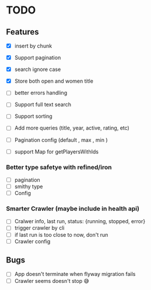 # TODO

## Features

- [x] insert by chunk
- [x] Support pagination
- [x] search ignore case
- [x] Store both open and women title
- [ ] better errors handling
- [ ] Support full text search
- [ ] Support sorting
- [ ] Add more queries (title, year, active, rating, etc)
- [ ] Pagination config (default , max , min )
- [ ] support Map for getPlayersWithIds


### Better type safetye with refined/iron

- [ ] pagination
- [ ] smithy type
- [ ] Config

### Smarter Crawler (maybe include in health api)

- [ ] Cralwer info, last run, status: {running, stopped, error}
- [ ] trigger crawler by cli
- [ ] if last run is too close to now, don't run
- [ ] Crawler config

## Bugs

- [ ] App doesn't terminate when flyway migration fails
- [ ] Crawler seems doesn't stop :sweat_smile:
